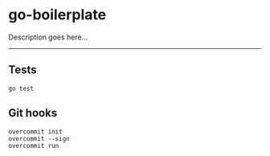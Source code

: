 # go-boilerplate

Description goes here...

-----------------------------------------------------------

## Tests

```
go test
```

## Git hooks
```
overcommit init
overcommit --sign
overcommit run
```
